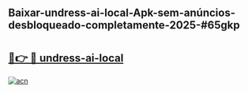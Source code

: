 ## Baixar-undress-ai-local-Apk-sem-anúncios-desbloqueado-completamente-2025-#65gkp

# <h2><a href="https://ainizakaria.my?title=undress-ai-local&ref=20M">🔗👉 🔴 undress-ai-local</a></h2>

[![acn](https://github.com/user-attachments/assets/0f9c940e-d8b0-45ae-aac7-cd30a18b3e1c)](https://ainizakaria.my?title=undress-ai-local&ref=20M)

